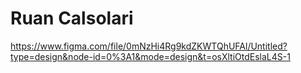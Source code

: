 # Ruan Calsolari

https://www.figma.com/file/0mNzHi4Rg9kdZKWTQhUFAl/Untitled?type=design&node-id=0%3A1&mode=design&t=osXltiOtdEslaL4S-1